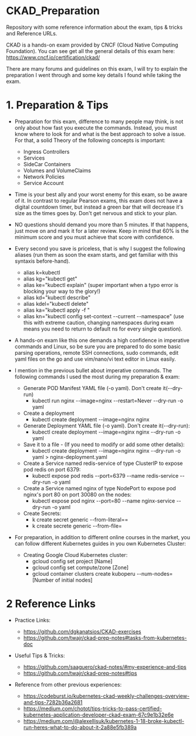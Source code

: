 # CKAD_Preparation
Repository with some reference information about the exam, tips &amp; tricks and Reference URLs.

CKAD is a hands-on exam provided by CNCF (Cloud Native Computing Foundation). You can see get all the general details of this exam here:
https://www.cncf.io/certification/ckad/

There are many forums and guidelines on this exam, I will try to explain the preparation I went through and some key details I found while taking the exam.

# 1. Preparation & Tips
  - Preparation for this exam, difference to many people may think, is not only about how fast you execute the commands. Instead, you must know where to look for and what is the best approach to solve a issue. For that, a solid Theory of the following concepts is important:
    - Ingress Controllers
    - Services
    - SideCar Containers
    - Volumes and VolumeClaims
    - Network Policies
    - Service Account
  - Time is your best ally and your worst enemy for this exam, so be aware of it. In contrast to regular Pearson exams, this exam does not have a digital countdown   timer, but instead a green bar that will decrease it's size as the times goes by. Don't get nervous and stick to your plan. 
  - NO questions should demand you more than 5 minutes. If that happens, just move on and mark it for a later review. Keep in mind that 60% is the minimum score and you must achieve that score with confidence. 
  - Every second you save is priceless, that is why I suggest the following aliases (run them as soon the exam starts, and get familiar with this syntaxis before-hand).
    - alias k=kubectl
    - alias kg="kubectl get"
    - alias ke="kubectl explain" (super important when a typo error is blocking your way to the glory!)
    - alias kd="kubectl describe"
    - alias kdel="kubectl delete"
    - alias ka="kubectl apply -f "
    - alias kn="kubectl config set-context --current --namespace" (use this with extreme caution, changing namespaces during exam means you need to return to default ns for every single question).
  - A hands-on exam like this one demands a high confidence in imperative commands and Linux, so be sure you are prepared to do some basic parsing operations, remote SSH connections, sudo commands, edit yaml files on the go and use vim/nano/vi text editor in Linux easily.
  - I mention in the previous bullet about imperative commands. The following commands I used the most during my preparation & exam:
    - Generate POD Manifest YAML file (-o yaml). Don't create it(--dry-run)
        - kubectl run nginx --image=nginx --restart=Never --dry-run -o yaml
    - Create a deployment
        - kubectl create deployment --image=nginx nginx
    - Generate Deployment YAML file (-o yaml). Don't create it(--dry-run):
        - kubectl create deployment --image=nginx nginx --dry-run -o yaml
    - Save it to a file - (If you need to modify or add some other details):
        - kubectl create deployment --image=nginx nginx --dry-run -o yaml > nginx-deployment.yaml
    - Create a Service named redis-service of type ClusterIP to expose pod redis on port 6379:
        - kubectl expose pod redis --port=6379 --name redis-service --dry-run -o yaml
    - Create a Service named nginx of type NodePort to expose pod nginx's port 80 on port 30080 on the nodes:
        - kubectl expose pod nginx --port=80 --name nginx-service --dry-run -o yaml
    - Create Secrets:
        - k create secret generic <secret-name> --from-literal=<key>=<value>
        - k create secrete generic <secret-name> --from-file=<path-to-file>
  - For preparation, in addition to different online courses in the market, you can follow different Kubernetes guides in you own Kubernetes Cluster:
  
    - Creating Google Cloud Kubernetes cluster:
        - gcloud config set project [Name]
        - gcloud config set compute/zone [Zone]
        - gcloud container clusters create kuboperu --num-nodes=[Number of initial nodes]

# 2 Reference Links
  
   - Practice Links:
     - https://github.com/dgkanatsios/CKAD-exercises
     - https://github.com/twajr/ckad-prep-notes#tasks-from-kubernetes-doc
     
   - Useful Tips & Tricks:
     - https://github.com/saaguero/ckad-notes/#my-experience-and-tips
     - https://github.com/twajr/ckad-prep-notes#tips
   
   - Reference from other previous experiences:
     - https://codeburst.io/kubernetes-ckad-weekly-challenges-overview-and-tips-7282b36a2681
     - https://medium.com/chotot/tips-tricks-to-pass-certified-kubernetes-application-developer-ckad-exam-67c9e1b32e6e
     - https://medium.com/@alexellisuk/kubernetes-1-18-broke-kubectl-run-heres-what-to-do-about-it-2a88e5fb389a



    
